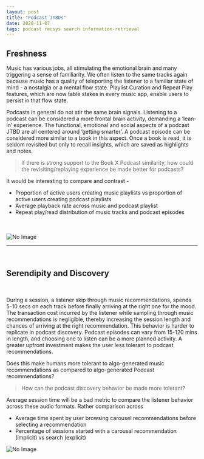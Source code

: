 ```yaml
---
layout: post
title: "Podcast JTBDs"
date: 2020-11-07
tags: podcast recsys search information-retrieval
---
```



## Freshness

Music has various jobs, all stimulating the emotional brain and many triggering a sense of familiarity. We often listen to the same tracks again because music has a quality of teleporting the listener to a familiar state of mind - a nostalgia or a mental flow state. Playlist Curation and Repeat Play features, which are now table stakes in every music app, enable users to persist in that flow state.

Podcasts in general do not stir the same brain signals. Listening to a podcast can be considered a more frontal brain activity, demanding a ‘lean-in’ experience. The functional, emotional and social aspects of a podcast JTBD are all centered around ‘getting smarter’. A podcast episode can be considered more similar to a book in this aspect. Once a book is read, it is seldom revisited but only to recall insights, which are saved as highlights and notes. 

> If there is strong support to the Book X Podcast similarity, how could the revisiting/replaying experience be made better for podcasts?

It would be interesting to compare and contrast -
*  Proportion of active users creating music playlists vs proportion of active users creating podcast playlists
*  Average playback rate across music and podcast playlist
*  Repeat play/read distribution of music tracks and podcast episodes
</br>
</br>
<div class="grid-container">
    <img src="{{site.baseurl}}/images/podcast-JTBDs-01.png" alt="No Image">
</div>

---
<br/>

## Serendipity and Discovery

<br/>

During a session, a listener skip through music recommendations, spends 5-10 secs on each track before finally arriving at the right one for the mood. The transaction cost incurred by the listener while sampling through music recommendations is negligible, thereby increasing the session length and chances of arriving at the right recommendation.
This behavior is harder to replicate in podcast discovery. Podcast episodes can vary from 15-120 mins in length, and choosing one to listen can be a more planned activity. A greater upfront investment makes the user less tolerant to podcast recommendations.

Does this make humans more tolerant to algo-generated music recommendations as compared to algo-generated Podcast recommendations?

> How can the podcast discovery behavior be made more tolerant?

Average session time will be a bad metric to compare the listener behavior across these audio formats. Rather comparison across 
 
* Average time spent by user browsing carousel recommendations before selecting a recommendation
* Percentage of sessions started with a carousal recommendation (implicit) vs search (explicit)

<div class="grid-container">
    <img src="{{site.baseurl}}/images/podcast-JTBDs-02.png" alt="No Image">
</div>


